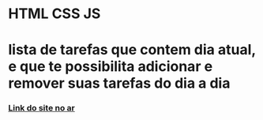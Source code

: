 # HTML CSS JS
<h1> lista de tarefas que contem dia atual, e que te possibilita adicionar e remover suas tarefas do dia a dia </h1>
<h3> 
  <a href="https://nicolas00000.github.io/Todoist/"> Link do site no ar </a>
</h3>
